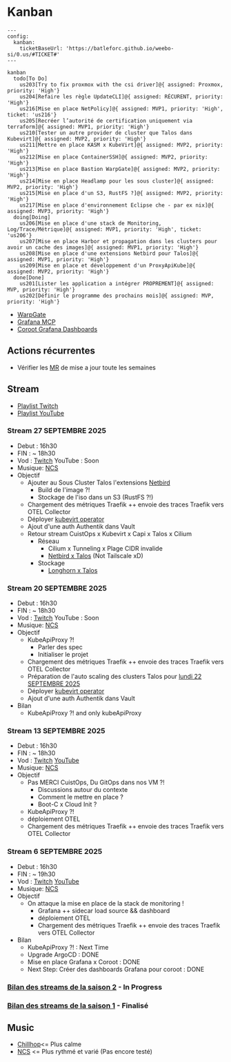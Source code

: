 # Kanban

```mermaid
---
config:
  kanban:
    ticketBaseUrl: 'https://batleforc.github.io/weebo-si/0.us/#TICKET#'
---

kanban
  todo[To Do]
    us203[Try to fix proxmox with the csi driver]@{ assigned: Proxmox, priority: 'High'}
    us204[Refaire les règle UpdateCLI]@{ assigned: RÉCURENT, priority: 'High'}
    us216[Mise en place NetPolicy]@{ assigned: MVP1, priority: 'High', ticket: 'us216'}
    us205[Recréer l’autorité de certification uniquement via terraform]@{ assigned: MVP1, priority: 'High'}
    us210[Tester un autre provider de cluster que Talos dans Kubevirt]@{ assigned: MVP2, priority: 'High'}
    us211[Mettre en place KASM x KubeVirt]@{ assigned: MVP2, priority: 'High'}
    us212[Mise en place ContainerSSH]@{ assigned: MVP2, priority: 'High'}
    us213[Mise en place Bastion WarpGate]@{ assigned: MVP2, priority: 'High'}
    us214[Mise en place Headlamp pour les sous cluster]@{ assigned: MVP2, priority: 'High'}
    us215[Mise en place d'un S3, RustFS ?]@{ assigned: MVP2, priority: 'High'}
    us217[Mise en place d'environnement Eclipse che - par ex nix]@{ assigned: MVP3, priority: 'High'}
  doing[Doing]
    us206[Mise en place d'une stack de Monitoring, Log/Trace/Métrique]@{ assigned: MVP1, priority: 'High', ticket: 'us206'}
    us207[Mise en place Harbor et propagation dans les clusters pour avoir un cache des images]@{ assigned: MVP1, priority: 'High'}
    us208[Mise en place d'une extensions Netbird pour Talos]@{ assigned: MVP1, priority: 'High'}
    us209[Mise en place et développement d'un ProxyApiKube]@{ assigned: MVP2, priority: 'High'}
  done[Done]
    us201[Lister les application a intégrer PROPREMENT]@{ assigned: MVP, priority: 'High'}
    us202[Définir le programme des prochains mois]@{ assigned: MVP, priority: 'High'}
```

- [WarpGate](https://warpgate.null.page/docs/)
- [Grafana MCP](https://github.com/grafana/helm-charts/tree/main/charts/grafana-mcp)
- [Coroot Grafana Dashboards](https://github.com/kirillyu/coroot-grafana-dashboards)

## Actions récurrentes

- Vérifier les [MR](https://github.com/batleforc/weebo-si/pulls?q=is%3Aopen+is%3Apr+label%3AUpdateCLI) de mise a jour toute les semaines

## Stream

- [Playlist Twitch](https://www.twitch.tv/collections/Gha3LW0WLRh8hg)
- [Playlist YouTube](https://youtube.com/playlist?list=PLgGm8OmIPBhnlGhLG4RhUXV8zUvBmvl-O&si=dIglK5lVrDIImCQo)

### Stream 27 SEPTEMBRE 2025

- Debut : 16h30
- FIN : ~ 18h30
- Vod : [Twitch](https://www.twitch.tv/batleforc) YouTube : Soon
- Musique: [NCS](https://ncs.io/)
- Objectif
  - Ajouter au Sous Cluster Talos l'extensions [Netbird](https://github.com/siderolabs/extensions/tree/main/network/netbird)
    - Build de l'image ?!
    - Stockage de l'iso dans un S3 (RustFS ?!)
  - Chargement des métriques Traefik ++ envoie des traces Traefik vers OTEL Collector
  - Déployer [kubevirt operator](https://github.com/seatgeek/buildkit-operator)
  - Ajout d'une auth Authentik dans Vault
  - Retour stream CuistOps x Kubevirt x Capi x Talos x Cilium
    - Réseau
      - Cilium x Tunneling x Plage CIDR invalide
      - [Netbird x Talos](https://github.com/siderolabs/extensions/tree/main/network/netbird) (Not Tailscale xD)
    - Stockage
      - [Longhorn x Talos](https://github.com/longhorn/longhorn/pull/11199)

### Stream 20 SEPTEMBRE 2025

- Debut : 16h30
- FIN : ~ 18h30
- Vod : [Twitch](https://www.twitch.tv/videos/2571232605) YouTube : Soon
- Musique: [NCS](https://ncs.io/)
- Objectif
  - KubeApiProxy ?!
    - Parler des spec
    - Initialiser le projet
  - Chargement des métriques Traefik ++ envoie des traces Traefik vers OTEL Collector
  - Préparation de l'auto scaling des clusters Talos pour [lundi 22 SEPTEMBRE 2025](https://www.twitch.tv/cuistops)
  - Déployer [kubevirt operator](https://github.com/seatgeek/buildkit-operator)
  - Ajout d'une auth Authentik dans Vault
- Bilan
  - KubeApiProxy ?! and only kubeApiProxy

### Stream 13 SEPTEMBRE 2025

- Debut : 16h30
- FIN : ~ 18h30
- Vod : [Twitch](https://www.twitch.tv/videos/2565416116) [YouTube](https://youtu.be/1aH1YR0tBY4)
- Musique: [NCS](https://ncs.io/)
- Objectif
  - Pas MERCI CuistOps, Du GitOps dans nos VM ?!
    - Discussions autour du contexte
    - Comment le mettre en place ?
    - Boot-C x Cloud Init ?
  - KubeApiProxy ?!
  - déploiement OTEL
  - Chargement des métriques Traefik ++ envoie des traces Traefik vers OTEL Collector

### Stream 6 SEPTEMBRE 2025

- Debut : 16h30
- FIN : ~ 19h30
- Vod : [Twitch](https://www.twitch.tv/videos/2559647271) [YouTube](https://youtu.be/njCye6LxTE0)
- Musique: [NCS](https://ncs.io/)
- Objectif
  - On attaque la mise en place de la stack de monitoring !
    - Grafana ++ sidecar load source && dashboard
    - déploiement OTEL
    - Chargement des métriques Traefik ++ envoie des traces Traefik vers OTEL Collector
- Bilan
  - KubeApiProxy ?! : Next Time
  - Upgrade ArgoCD : DONE
  - Mise en place Grafana x Coroot : DONE
  - Next Step: Créer des dashboards Grafana pour coroot : DONE

### [Bilan des streams de la saison 2](/0.introduction/stream/saison2/index.html) - In Progress

### [Bilan des streams de la saison 1](/0.introduction/stream/saison1/index.html) - Finalisé

## Music

- [Chillhop](https://app.chillhop.com/)<= Plus calme
- [NCS](https://ncs.io/) <= Plus rythmé et varié (Pas encore testé)
